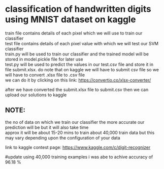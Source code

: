 # classification of handwritten digits using MNIST dataset on kaggle

train file contains details of each pixel which we will use to train our classifier <br/>
test file contains details of each pixel value with which we will test our SVM classifier<br/>
train.py will be used to train our classifier and the trained model will be stored in model.pickle file for later use<br/>
test.py will be used to predict the values in our test.csv file and store it in file submit.xlsx. do note that on kaggle we will have to submit csv file so we will have to convert .xlsx file to .csv file<br/>
we can do it by clicking on this link:  <a>https://convertio.co/xlsx-converter/</a> <br/>

after we have converted the submit.xlsx file to submit.csv then we can upload our solutions to kaggle <br/>

## NOTE:
the no of data on which we train our classifier the more accurate our prediction will be but it will also take time<br/>
approx it will be about 15-20 mins to train about 40,000 train data but this may vary depending upon the configuration of your data<br/>

link to kaggle contest page: <a>https://www.kaggle.com/c/digit-recognizer</a>

#update
using 40,000 training examples i was abe to achive accuracy of 96.18 %
